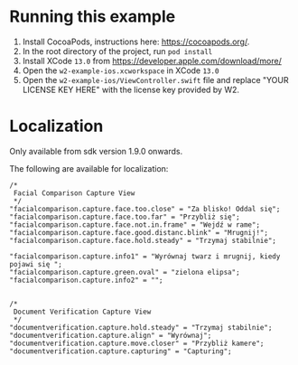 # Running this example

1. Install CocoaPods, instructions here: https://cocoapods.org/.
2. In the root directory of the project, run `pod install`
3. Install XCode `13.0` from https://developer.apple.com/download/more/
4. Open the `w2-example-ios.xcworkspace` in XCode `13.0`
5. Open the `w2-example-ios/ViewController.swift` file and replace "YOUR LICENSE KEY HERE" with the license key provided by W2.


# Localization

Only available from sdk version 1.9.0 onwards.

The following are available for localization:

```
/*
 Facial Comparison Capture View
 */
"facialcomparison.capture.face.too.close" = "Za blisko! Oddal się";
"facialcomparison.capture.face.too.far" = "Przybliż się";
"facialcomparison.capture.face.not.in.frame" = "Wejdź w rame";
"facialcomparison.capture.face.good.distanc.blink" = "Mrugnij!";
"facialcomparison.capture.face.hold.steady" = "Trzymaj stabilnie";

"facialcomparison.capture.info1" = "Wyrównaj twarz i mrugnij, kiedy pojawi się ";
"facialcomparison.capture.green.oval" = "zielona elipsa";
"facialcomparison.capture.info2" = "";


/*
 Document Verification Capture View
 */
"documentverification.capture.hold.steady" = "Trzymaj stabilnie";
"documentverification.capture.align" = "Wyrównaj";
"documentverification.capture.move.closer" = "Przybliż kamere";
"documentverification.capture.capturing" = "Capturing";
```
